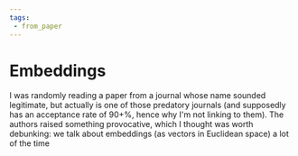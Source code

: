 ```yaml
---
tags:
 - from_paper
---
```


# Embeddings

I was randomly reading a paper from a journal whose name sounded legitimate, but actually is one of those predatory journals (and supposedly has an acceptance rate of 90+%, hence why I'm not linking to them). The authors raised something provocative, which I thought was worth debunking: we talk about embeddings (as vectors in Euclidean space) a lot of the time